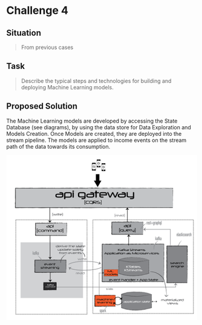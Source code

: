 # Challenge 4

## Situation
> From previous cases

## Task
> Describe the typical steps and technologies for building and deploying Machine Learning models. 


## Proposed Solution

The Machine Learning models are developed by accessing the State Database (see diagrams),  by using the data store for Data Exploration and Models Creation. Once Models are created, they are deployed into the stream pipeline. The models are applied to income events on the stream path of the data towards its consumption.

![](machinelearning.png)